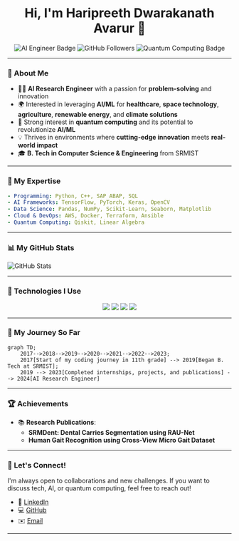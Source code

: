 
<h1 align="center">Hi, I'm Haripreeth Dwarakanath Avarur 👋</h1>

<p align="center">
    <img src="https://img.shields.io/badge/AI%20Engineer-%F0%9F%A4%96-blueviolet" alt="AI Engineer Badge" />
    <img src="https://img.shields.io/github/followers/HaripreethAvarur?style=social" alt="GitHub Followers" />
    <img src="https://img.shields.io/badge/Quantum%20Computing-Enthusiast-%2398c379" alt="Quantum Computing Badge" />
</p>

---

### 🌟 About Me

- 👨‍💻 **AI Research Engineer** with a passion for **problem-solving** and innovation
- 🌍 Interested in leveraging **AI/ML** for **healthcare**, **space technology**, **agriculture**, **renewable energy**, and **climate solutions**
- 🔭 Strong interest in **quantum computing** and its potential to revolutionize **AI/ML**
- 💡 Thrives in environments where **cutting-edge innovation** meets **real-world impact**
- 🎓 **B. Tech in Computer Science & Engineering** from SRMIST

---

### 🧠 My Expertise

```yaml
- Programming: Python, C++, SAP ABAP, SQL
- AI Frameworks: TensorFlow, PyTorch, Keras, OpenCV
- Data Science: Pandas, NumPy, Scikit-Learn, Seaborn, Matplotlib
- Cloud & DevOps: AWS, Docker, Terraform, Ansible
- Quantum Computing: Qiskit, Linear Algebra
```

---

### 📊 My GitHub Stats

![GitHub Stats](https://github-readme-stats.vercel.app/api?username=HaripreethAvarur&show_icons=true&theme=radical)

---

### 🔧 Technologies I Use

<p align="center">
    <img src="https://img.shields.io/badge/Code-Python-%233776AB?style=flat&logo=python&logoColor=white" />
    <img src="https://img.shields.io/badge/AI-TensorFlow-%23FF6F00?style=flat&logo=tensorflow&logoColor=white" />
    <img src="https://img.shields.io/badge/Cloud-AWS-%23232F3E?style=flat&logo=amazon-aws&logoColor=white" />
    <img src="https://img.shields.io/badge/DevOps-Docker-%230db7ed?style=flat&logo=docker&logoColor=white" />
</p>

---

### 🚀 My Journey So Far

```mermaid
graph TD;
    2017-->2018-->2019-->2020-->2021-->2022-->2023;
    2017[Start of my coding journey in 11th grade] --> 2019[Began B. Tech at SRMIST];
    2019 --> 2023[Completed internships, projects, and publications] --> 2024[AI Research Engineer]
```

---

### 🏆 Achievements

- 📚 **Research Publications**:
  - **SRMDent: Dental Carries Segmentation using RAU-Net**
  - **Human Gait Recognition using Cross-View Micro Gait Dataset**

---

### 🎯 Let's Connect!

I'm always open to collaborations and new challenges. If you want to discuss tech, AI, or quantum computing, feel free to reach out!

- 💼 [LinkedIn](https://www.linkedin.com/in/haripreeth-avarur)
- 💻 [GitHub](https://github.com/HaripreethAvarur)
- ✉️ [Email](mailto:hari.avarur@gmail.com)

---
